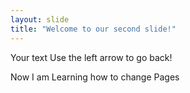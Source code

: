 ```yaml
---
layout: slide
title: "Welcome to our second slide!"
---
```

Your text
Use the left arrow to go back!

Now I am Learning how to change Pages

